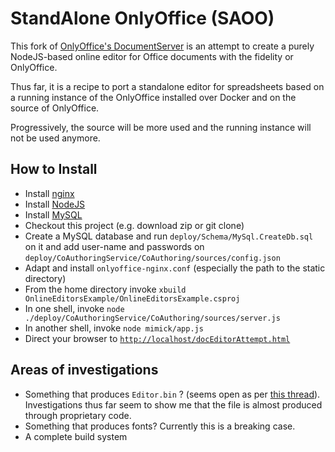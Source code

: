 # StandAlone OnlyOffice (SAOO)

This fork of [OnlyOffice's DocumentServer](https://github.com/ONLYOFFICE/DocumentServer) is an
attempt to create a purely NodeJS-based online editor for Office documents with the fidelity
or OnlyOffice.

Thus far, it is a recipe to port a standalone editor for spreadsheets based on a running
instance of the OnlyOffice installed over Docker and on the source of OnlyOffice.

Progressively, the source will be more used and the running instance will not be used anymore.

## How to Install

* Install [nginx](http://nginx.com)
* Install [NodeJS](http://nodejs.org/)
* Install [MySQL](http://mysql.org/)
* Checkout this project (e.g. download zip or git clone)
* Create a MySQL database and run `deploy/Schema/MySql.CreateDb.sql` on it and add user-name
  and passwords on `deploy/CoAuthoringService/CoAuthoring/sources/config.json`
* Adapt and install `onlyoffice-nginx.conf` (especially the path to the static directory)
* From the home directory invoke `xbuild OnlineEditorsExample/OnlineEditorsExample.csproj`
* In one shell, invoke `node ./deploy/CoAuthoringService/CoAuthoring/sources/server.js`
* In another shell, invoke `node mimick/app.js`
* Direct your browser to [`http://localhost/docEditorAttempt.html`](http://127.0.0.1/docEditorAttempt.html)

## Areas of investigations

* Something that produces `Editor.bin` ? (seems open as per [this thread](http://dev.onlyoffice.org/viewtopic.php?f=44&t=6859)).
  Investigations thus far seem to show me that the file is almost produced through proprietary code.
* Something that produces fonts? Currently this is a breaking case.
* A complete build system

